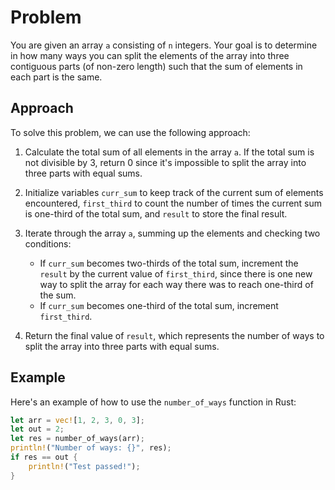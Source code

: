 # Problem

You are given an array `a` consisting of `n` integers. Your goal is to determine in how many ways you can split the elements of the array into three contiguous parts (of non-zero length) such that the sum of elements in each part is the same.

## Approach

To solve this problem, we can use the following approach:

1. Calculate the total sum of all elements in the array `a`. If the total sum is not divisible by 3, return 0 since it's impossible to split the array into three parts with equal sums.

2. Initialize variables `curr_sum` to keep track of the current sum of elements encountered, `first_third` to count the number of times the current sum is one-third of the total sum, and `result` to store the final result.

3. Iterate through the array `a`, summing up the elements and checking two conditions:
   - If `curr_sum` becomes two-thirds of the total sum, increment the `result` by the current value of `first_third`, since there is one new way to split the array for each way there was to reach one-third of the sum.
   - If `curr_sum` becomes one-third of the total sum, increment `first_third`.

4. Return the final value of `result`, which represents the number of ways to split the array into three parts with equal sums.

## Example

Here's an example of how to use the `number_of_ways` function in Rust:

```rust
let arr = vec![1, 2, 3, 0, 3];
let out = 2;
let res = number_of_ways(arr);
println!("Number of ways: {}", res);
if res == out {
    println!("Test passed!");
}